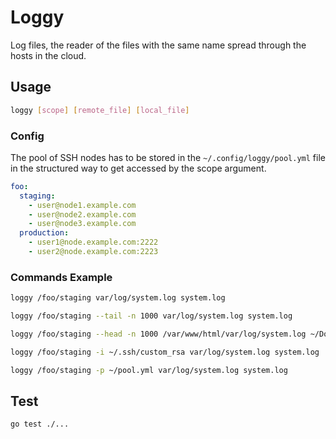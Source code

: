 Loggy
=====
Log files, the reader of the files with the same name spread through the hosts in the cloud.

## Usage

```bash
loggy [scope] [remote_file] [local_file]

```

### Config

The pool of SSH nodes has to be stored in the `~/.config/loggy/pool.yml` file 
in the structured way to get accessed by the scope argument.

```yml
foo:
  staging:
    - user@node1.example.com
    - user@node2.example.com
    - user@node3.example.com
  production:
    - user1@node.example.com:2222
    - user2@node.example.com:2223
```

### Commands Example

```bash
loggy /foo/staging var/log/system.log system.log
```

```bash
loggy /foo/staging --tail -n 1000 var/log/system.log system.log
```

```bash
loggy /foo/staging --head -n 1000 /var/www/html/var/log/system.log ~/Downloads/system.log
```

```bash
loggy /foo/staging -i ~/.ssh/custom_rsa var/log/system.log system.log
```

```bash 
loggy /foo/staging -p ~/pool.yml var/log/system.log system.log
```

## Test

```bash
go test ./...
```